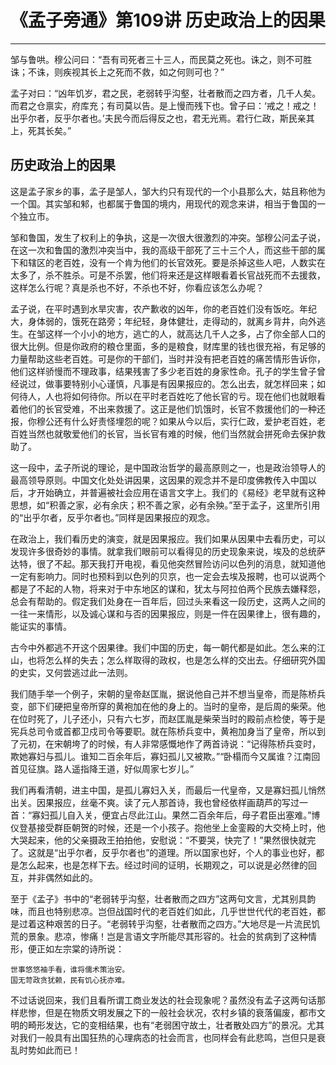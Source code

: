 # 《孟子旁通》第109讲 历史政治上的因果

------

邹与鲁哄。穆公问曰：“吾有司死者三十三人，而民莫之死也。诛之，则不可胜诛；不诛，则疾视其长上之死而不救，如之何则可也？”

孟子对曰：“凶年饥岁，君之民，老弱转乎沟壑，壮者散而之四方者，几千人矣。而君之仓禀实，府库充；有司莫以告。是上慢而残下也。曾子曰：‘戒之！戒之！出乎尔者，反乎尔者也。’夫民今而后得反之也，君无光焉。君行仁政，斯民亲其上，死其长矣。”

## 历史政治上的因果

这是孟子家乡的事，孟子是邹人，邹大约只有现代的一个小县那么大，姑且称他为一个国。其实邹和邾，也都属于鲁国的境内，用现代的观念来讲，相当于鲁国的一个独立市。

邹和鲁国，发生了权利上的争执，这是一次很大很激烈的冲突。邹穆公问孟子说，在这一次和鲁国的激烈冲突当中，我的高级干部死了三十三个人，而这些干部的属下和辖区的老百姓，没有一个肯为他们的长官效死。要是杀掉这些人吧，人数实在太多了，杀不胜杀。可是不杀罢，他们将来还是这样眼看着长官战死而不去援救，这样怎么行呢？真是杀也不好，不杀也不好，你看应该怎么办呢？

孟子说，在平时遇到水旱灾害，农产歉收的凶年，你的老百姓们没有饭吃。年纪大，身体弱的，饿死在路旁；年纪轻，身体健壮，走得动的，就离乡背井，向外逃生。在邹这样一个小小的地方，逃亡的人，就高达几千人之多，占了你全部人口的很大比例。但是你政府的粮仓里面，多的是粮食，财库里的钱也很充裕，有足够的力量帮助这些老百姓。可是你的干部们，当时并没有把老百姓的痛苦情形告诉你，他们这样骄慢而不理政事，结果残害了多少老百姓的身家性命。孔子的学生曾子曾经说过，做事要特别小心谨慎，凡事是有因果报应的。怎么出去，就怎样回来；如何待人，人也将如何待你。所以在平时老百姓吃了他长官的亏。现在他们也就眼看着他们的长官受难，不出来救援了。这正是他们饥饿时，长官不救援他们的一种还报，你穆公还有什么好责怪埋怨的呢？如果从今以后，实行仁政，爱护老百姓，老百姓当然也就敬爱他们的长官，当长官有难的时候，他们当然就会拼死命去保护救助了。

这一段中，孟子所说的理论，是中国政治哲学的最高原则之一，也是政治领导人的最高领导原则。中国文化处处讲因果，这因果的观念并不是印度佛教传入中国以后，才开始确立，并普遍被社会应用在语言文字上。我们的《易经》老早就有这种思想，如“积善之家，必有余庆；积不善之家，必有余殃。”至于孟子，这里所引用的“出乎尔者，反乎尔者也。”同样是因果报应的观念。

在政治上，我们看历史的演变，就是因果报应。我们如果从因果中去看历史，可以发现许多很奇妙的事情。就拿我们眼前可以看得见的历史现象来说，埃及的总统萨达特，很了不起。那天我打开电视，看见他突然冒险访问以色列的消息，就知道他一定有影响力。同时也预料到以色列的贝京，也一定会去埃及报聘，也可以说两个都是了不起的人物，将来对于中东地区的谋和，犹太与阿拉伯两个民族去嫌释怨，总会有帮助的。假定我们处身在一百年后，回过头来看这一段历史，这两人之间的一往一来情形，以及诚心谋和与否的因果报应，则是一件在因果律上，很有趣的，能证实的事情。

古今中外都逃不开这个因果律。我们中国的历史，每一朝代都是如此。怎么来的江山，也将怎么样的失去；怎么样取得的政权，也是怎么样的交出去。仔细研究外国的史实，又何尝逃过此一法则。

我们随手举一个例子，宋朝的皇帝赵匡胤，据说他自己并不想当皇帝，而是陈桥兵变，部下们硬把皇帝所穿的黄袍加在他的身上的。当时的皇帝，是后周的柴荣。他在位时死了，儿子还小，只有六七岁，而赵匡胤是柴荣当时的殿前点检使，等于是宪兵总司令或首都卫戍司令等要职。就在陈桥兵变中，黄袍加身当了皇帝，所以到了元初，在宋朝垮了的时候，有人非常感慨地作了两首诗说：“记得陈桥兵变时，欺她寡妇与孤儿。谁知二百余年后，寡妇孤儿又被欺。”“卧榻而今又属谁？江南回首见征旗。路人遥指降王道，好似周家七岁儿。”

我们再看清朝，进主中国，是孤儿寡妇入关，而最后一代皇帝，又是寡妇孤儿悄然出关。因果报应，丝毫不爽。读了元人那首诗，我也曾经依样画葫芦的写过一首：“寡妇孤儿自入关，便宜占尽此江山。果然二百余年后，母子君臣出塞难。”博仪登基接受群臣朝贺的时候，还是一个小孩子。抱他坐上金銮殿的大交椅上时，他大哭起来，他的父亲摄政王拍拍他，安慰说：“不要哭，快完了！”果然很快就完了。这就是“出乎尔者，反乎尔者也”的道理。所以国家也好，个人的事业也好，都是怎么起来，也是怎样下去。经过时间的证明，长期观之，可以说是必然律的回互，并非偶然如此的。

至于《孟子》书中的“老弱转乎沟壑，壮者散而之四方”这两句文言，尤其别具韵味，而且也特别悲凉。岂但战国时代的老百姓们如此，几乎世世代代的老百姓，都是过着这种艰苦的日子。“老弱转乎沟壑，壮者散而之四方。”大地尽是一片流民饥荒的景象。悲凉，惨痛！岂是言语文字所能尽其形容的。社会的贫病到了这种情形，便正如左宗棠的诗所说：

```
世事悠悠袖手看，谁将儒术策治安。
国无苛政贪犹赖，民有饥心抚亦难。
```

不过话说回来，我们且看所谓工商业发达的社会现象呢？虽然没有孟子这两句话那样悲惨，但是在物质文明发展之下的一般社会状况，农村乡镇的衰落偏废，都市文明的畸形发达，它的变相结果，也有“老弱困守故土，壮者散处四方”的景况。尤其对我们一般具有出国狂热的心理病态的社会而言，也同样会有此悲鸣，岂但只是衰乱时势如此而已！
